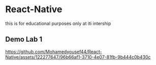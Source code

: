 # React-Native
this is for educational purposes only at iti intership

## Demo Lab 1



https://github.com/Mohamedyousef44/React-Native/assets/122277647/96b66af1-3710-4e07-81fb-9b444c0b430c

